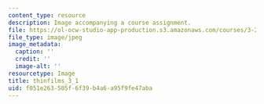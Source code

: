 ```yaml
---
content_type: resource
description: Image accompanying a course assignment.
file: https://ol-ocw-studio-app-production.s3.amazonaws.com/courses/3-22-mechanical-behavior-of-materials-spring-2008/f051e263505f6f39b4a6a95f9fe47aba_thinfilms_3_1.jpg
file_type: image/jpeg
image_metadata:
  caption: ''
  credit: ''
  image-alt: ''
resourcetype: Image
title: thinfilms_3_1
uid: f051e263-505f-6f39-b4a6-a95f9fe47aba
---
```

